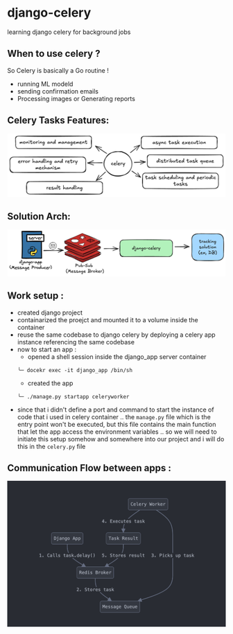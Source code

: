 # django-celery
learning django celery for background jobs

## When to use celery ? 
So Celery is basically a Go routine !

- running ML modeld
- sending confirmation emails
- Processing images or Generating reports

## Celery Tasks Features: 
![](celery-tasks-features.png)

## Solution Arch:
![](solution-arch.png)

## Work setup : 
- created django project
- containarized the proejct and mounted it to a volume inside the container
- reuse the same codebase to django celery by deploying a celery app instance referencing the same codebase 
- now to start an app :
    - opened a shell session inside the django_app server container 
    ```shell
    ╰─ docekr exec -it django_app /bin/sh
    ```
    - created the app 
    ```shell
    ╰─ ./manage.py startapp celeryworker
    ```
- since that i didn't define a port and command to start the instance of code that i used in celery container .. the `manage.py` file which is the entry point won't be executed, but this file contains the main function that let the app access the environment variables .. so we will need to initiate this setup somehow and somewhere into our project and i will do this in the `celery.py` file

## Communication Flow between apps : 
![alt text](workflow.png)